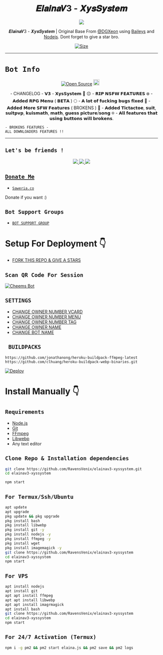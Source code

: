 

<h1 align="center">
𝑬𝒍𝒂𝒊𝒏𝒂𝑽3 - 𝑿𝒚𝒔𝑺𝒚𝒔𝒕𝒆𝒎<br></h1>
<p align="center">
<img src="https://telegra.ph/file/df0edc1680a71b37145af.jpg" />
</p>

<p align="center">
𝑬𝒍𝒂𝒊𝒏𝒂𝑽3 - 𝑿𝒚𝒔𝑺𝒚𝒔𝒕𝒆𝒎 | Original Base From <a href="https://github.com/DGXeon" target="_blank">@DGXeon</a> using <a href="https://github.com/adiwajshing/Baileys" target="_blank">Baileys</a> and <a href="https://github.com/nodejs" target="_blank">Nodejs</a>. Dont forget to give a star bro.
</p>

<p align="center">
<a href="https://youtu.be/WiIqCdiDjFo"><img title="Size" src="https://img.shields.io/badge/Tutorial-Video-green"></a>
</p>

------

# ```Bot Info```
<p align="center">
<a href="https://github.com/RavensVenix/"><img title="Open Source" src="https://img.shields.io/badge/Author-RavensVenix-red"></a>
<a href="https://github.com/RavensVenix/elainav3-xyssystem/graphs/commit-activity"><img height="20" src="https://img.shields.io/badge/Maintained-Idk%3F-yellow"></a>&nbsp;&nbsp;
</p>
<p align='center'>
    - CHANGELOG -
    𝗩𝟯 - 𝗫𝘆𝘀𝗦𝘆𝘀𝘁𝗲𝗺 🪷
😔 - 𝗥𝗜𝗣 𝗡𝗦𝗙𝗪 𝗙𝗘𝗔𝗧𝗨𝗥𝗘𝗦
❄️ - 𝗔𝗱𝗱𝗲𝗱 𝗥𝗣𝗚 𝗠𝗲𝗻𝘂 ( 𝗕𝗘𝗧𝗔 )
🌕 - 𝗔 𝗹𝗼𝘁 𝗼𝗳 𝗳𝘂𝗰𝗸𝗶𝗻𝗴 𝗯𝘂𝗴𝘀 𝗳𝗶𝘅𝗲𝗱
🧃 - 𝗔𝗱𝗱𝗲𝗱 𝗠𝗼𝗿𝗲 𝗦𝗙𝗪 𝗙𝗲𝗮𝘁𝘂𝗿𝗲𝘀 ( BROKENS )
🔰 - 𝗔𝗱𝗱𝗲𝗱 𝗧𝗶𝗰𝘁𝗮𝗰𝘁𝗼𝗲, 𝘀𝘂𝗶𝘁, 𝘀𝘂𝗶𝘁𝗽𝘃𝗽, 𝗸𝘂𝗶𝘀𝗺𝗮𝘁𝗵, 𝗺𝗮𝘁𝗵, 𝗴𝘂𝗲𝘀𝘀 𝗽𝗶𝗰𝘁𝘂𝗿𝗲/𝘀𝗼𝗻𝗴
🔯 - 𝗔𝗹𝗹 𝗳𝗲𝗮𝘁𝘂𝗿𝗲𝘀 𝘁𝗵𝗮𝘁 𝘂𝘀𝗶𝗻𝗴 𝗯𝘂𝘁𝘁𝗼𝗻𝘀 𝘄𝗶𝗹𝗹 𝗯𝗿𝗼𝗸𝗲𝗻𝘀.
    </p>

    - BROKENS FEATURES -
    ALL DOWNLOADERS FEATURES !!
-------

## ```Let's be friends !```
<p align="center">
<a href="https://wa.me/6281338302495"><img src="https://img.shields.io/badge/-CONTACT%206XZY-25D366?style=for-the-badge&logo=whatsapp&logoColor=white" />
<a href="https://chat.whatsapp.com/K0eLuHKuOYi3DcaUDb1JcK"><img src="https://img.shields.io/badge/Join Official GC-25D366?style=for-the-badge&logo=whatsapp&logoColor=white" />
<a href="t.me/vmxone"><img src="https://img.shields.io/badge/Telegram-195EFF?style=for-the-badge&logo=telegram&logoColor=ff000000&link=https://www.youtube.com/c/BOTINDO" /><br>
</p>

## ```Donate Me```

- [`Saweria.co`](https://saweria.co/6xzy)

<p align="left">
Donate if you want :)
</p>

## ```Bot Support Groups```

- [`BOT SUPPORT GROUP`](https://chat.whatsapp.com/K0eLuHKuOYi3DcaUDb1JcK)

# Setup For Deployment 👇

- [FORK THIS REPO & GIVE A STARS](https://github.com/RavensVenix/elainav3-xyssystem/fork)

## `Scan QR Code For Session`
[![Cheems Bot](https://repl.it/badge/github/quiec/whatsasena)](https://replit.com/@DGXeon/Cheems-Bot-Multi-Device-Qr-Code-Generator?output%20only=1&lite=1#index.js)

## `SETTINGS`

- [CHANGE OWNER NUMBER VCARD](https://github.com/RavensVenix/elainav3-xyssystem/blob/master/settings.js#L58)
- [CHANGE OWNER NUMBER MENU](https://github.com/RavensVenix/elainav3-xyssystem/blob/master/settings.js#L65)
- [CHANGE OWNER NUMBER TAG](https://github.com/RavensVenix/elainav3-xyssystem/blob/master/settings.js#L66)
- [CHANGE OWNER NAME](https://github.com/RavensVenix/elainav3-xyssystem/blob/master/settings.js#L59)
- [CHANGE BOT NAME](https://github.com/RavensVenix/elainav3-xyssystem/blob/master/settings.js#L67)

## ` BUILDPACKS`

```
https://github.com/jonathanong/heroku-buildpack-ffmpeg-latest
https://github.com/clhuang/heroku-buildpack-webp-binaries.git
```

[![Deploy](https://www.herokucdn.com/deploy/button.svg)](https://heroku.com/deploy?template=https://github.com/RavensVenix/elainav3-xyssystem/)

# Install Manually 👇
## `Requirements`
* [Node.js](https://nodejs.org/en/)
* [Git](https://git-scm.com/downloads)
* [FFmpeg](https://github.com/BtbN/FFmpeg-Builds/releases/download/autobuild-2020-12-08-13-03/ffmpeg-n4.3.1-26-gca55240b8c-win64-gpl-4.3.zip)
* [Libwebp](https://developers.google.com/speed/webp/download)
* Any text editor
## `Clone Repo & Installation dependencies`
```bash
git clone https://github.com/RavensVenix/elainav3-xyssystem.git
cd elainav3-xyssystem

npm start
```
## `For Termux/Ssh/Ubuntu`
```bash
apt update
apt upgrade
pkg update && pkg upgrade
pkg install bash
pkg install libwebp
pkg install git -y
pkg install nodejs -y 
pkg install ffmpeg -y 
pkg install wget
pkg install imagemagick -y
git clone https://github.com/RavensVenix/elainav3-xyssystem
cd elainav3-xyssystem
npm start
```
## `For VPS`
```bash
apt install nodejs 
apt install git 
apt apt install ffmpeg 
apt apt install libwebp 
apt apt install imagrmagick
apt install bash
git clone https://github.com/RavensVenix/elainav3-xyssystem
cd elainav3-xyssystem
npm start
```
## `For 24/7 Activation (Termux)`
```bash
npm i -g pm2 && pm2 start elaina.js && pm2 save && pm2 logs
```
